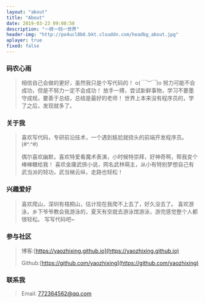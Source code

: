 ```yaml
---
layout: "about"
title: "About"
date: 2019-03-23 09:08:58
description: "一砖一码一世界"
header-img: "http://po4ucl8b6.bkt.clouddn.com/headbg_about.jpg"
aplayer: true
fixed: false
---
```


### 码农心雨

>相信自己会做的更好，虽然我只是个写代码的！ o(*￣︶￣*)o
>努力可能不会成功，但是不努力一定不会成功！
>放手一搏，尝试新鲜事物，学习不要墨守成规，要善于总结，总结是最好的老师！
>世界上本来没有程序员的，学了之后，发现就多了。

### 关于我

>喜欢写代码，专研前沿技术，一个遇到尴尬就挠头的前端开发程序员。(#^.^#)
>
>偶尔喜欢幽默，喜欢特爱看魔术表演，小时候特崇拜，好神奇啊，帮我变个棒棒糖给我！
>喜欢金庸武侠小说，网名武林萌主，从小有特别梦想自己有武当派的轻功，武当梯云纵，走路也轻松！

### 兴趣爱好

> 喜欢爬山，深圳有梧桐山，估计现在我爬不上去了，好久没去了。
> 喜欢游泳，乡下爷爷教会我游泳的，夏天有空就去游泳馆游泳，游完感觉整个人都很轻松。
> 写写代码吧~

### 参与社区

 > 博客:[https://yaozhixing.github.io](https://yaozhixing.github.io)
 >
 > Github:[https://github.com/yaozhixing](https://github.com/yaozhixing) 
 

### 联系我

>Email: 772364562@qq.com

